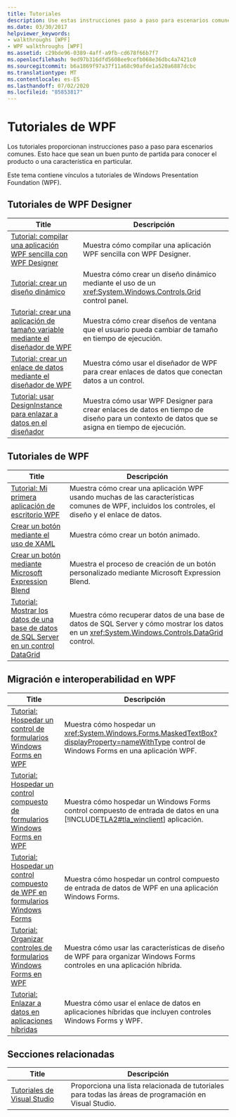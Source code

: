 ```yaml
---
title: Tutoriales
description: Use estas instrucciones paso a paso para escenarios comunes sobre el producto WPF o un área de características determinada.
ms.date: 03/30/2017
helpviewer_keywords:
- walkthroughs [WPF]
- WPF walkthroughs [WPF]
ms.assetid: c29bde96-0389-4aff-a9fb-cd678f66b7f7
ms.openlocfilehash: 9ed97b316dfd5608ee9cefb068e36dbc4a7421c0
ms.sourcegitcommit: b6a1869f97a37f11a68c90afde1a520a6887dcbc
ms.translationtype: MT
ms.contentlocale: es-ES
ms.lasthandoff: 07/02/2020
ms.locfileid: "85853817"
---
```

# <a name="wpf-walkthroughs"></a>Tutoriales de WPF
Los tutoriales proporcionan instrucciones paso a paso para escenarios comunes. Esto hace que sean un buen punto de partida para conocer el producto o una característica en particular.

 Este tema contiene vínculos a tutoriales de Windows Presentation Foundation (WPF).

## <a name="wpf-designer-walkthroughs"></a>Tutoriales de WPF Designer

|Title|Descripción|
|-----------|-----------------|
|[Tutorial: compilar una aplicación WPF sencilla con WPF Designer](https://docs.microsoft.com/previous-versions/visualstudio/visual-studio-2010/bb546972(v=vs.100))|Muestra cómo compilar una aplicación WPF sencilla con WPF Designer.|
|[Tutorial: crear un diseño dinámico](https://docs.microsoft.com/previous-versions/visualstudio/visual-studio-2010/bb514519(v=vs.100))|Muestra cómo crear un diseño dinámico mediante el uso de un <xref:System.Windows.Controls.Grid> control panel.|
|[Tutorial: crear una aplicación de tamaño variable mediante el diseñador de WPF](https://docs.microsoft.com/previous-versions/visualstudio/visual-studio-2010/bb546954(v=vs.100))|Muestra cómo crear diseños de ventana que el usuario pueda cambiar de tamaño en tiempo de ejecución.|
|[Tutorial: crear un enlace de datos mediante el diseñador de WPF](https://docs.microsoft.com/previous-versions/visualstudio/visual-studio-2010/dd434207(v=vs.100))|Muestra cómo usar el diseñador de WPF para crear enlaces de datos que conectan datos a un control.|
|[Tutorial: usar DesignInstance para enlazar a datos en el diseñador](https://docs.microsoft.com/previous-versions/visualstudio/visual-studio-2010/dd490796(v=vs.100))|Muestra cómo usar WPF Designer para crear enlaces de datos en tiempo de diseño para un contexto de datos que se asigna en tiempo de ejecución.|

## <a name="wpf-walkthroughs"></a>Tutoriales de WPF

|Title|Descripción|
|-----------|-----------------|
|[Tutorial: Mi primera aplicación de escritorio WPF](walkthrough-my-first-wpf-desktop-application.md)|Muestra cómo crear una aplicación WPF usando muchas de las características comunes de WPF, incluidos los controles, el diseño y el enlace de datos.|
|[Crear un botón mediante el uso de XAML](../controls/walkthrough-create-a-button-by-using-xaml.md)|Muestra cómo crear un botón animado.|
|[Crear un botón mediante Microsoft Expression Blend](../controls/walkthrough-create-a-button-by-using-microsoft-expression-blend.md)|Muestra el proceso de creación de un botón personalizado mediante Microsoft Expression Blend.|
|[Tutorial: Mostrar los datos de una base de datos de SQL Server en un control DataGrid](../controls/walkthrough-display-data-from-a-sql-server-database-in-a-datagrid-control.md)|Muestra cómo recuperar datos de una base de datos de SQL Server y cómo mostrar los datos en un <xref:System.Windows.Controls.DataGrid> control.|

## <a name="migration-and-interoperability-in-wpf"></a>Migración e interoperabilidad en WPF

|Title|Descripción|
|-----------|-----------------|
|[Tutorial: Hospedar un control de formularios Windows Forms en WPF](../advanced/walkthrough-hosting-a-windows-forms-control-in-wpf.md)|Muestra cómo hospedar un <xref:System.Windows.Forms.MaskedTextBox?displayProperty=nameWithType> control de Windows Forms en una aplicación WPF.|
|[Tutorial: Hospedar un control compuesto de formularios Windows Forms en WPF](../advanced/walkthrough-hosting-a-windows-forms-composite-control-in-wpf.md)|Muestra cómo hospedar un Windows Forms control compuesto de entrada de datos en una [!INCLUDE[TLA2#tla_winclient](../../../../includes/tla2sharptla-winclient-md.md)] aplicación.|
|[Tutorial: Hospedar un control compuesto de WPF en formularios Windows Forms](../advanced/walkthrough-hosting-a-wpf-composite-control-in-windows-forms.md)|Muestra cómo hospedar un control compuesto de entrada de datos de WPF en una aplicación Windows Forms.|
|[Tutorial: Organizar controles de formularios Windows Forms en WPF](../advanced/walkthrough-arranging-windows-forms-controls-in-wpf.md)|Muestra cómo usar las características de diseño de WPF para organizar Windows Forms controles en una aplicación híbrida.|
|[Tutorial: Enlazar a datos en aplicaciones híbridas](../advanced/walkthrough-binding-to-data-in-hybrid-applications.md)|Muestra cómo usar el enlace de datos en aplicaciones híbridas que incluyen controles Windows Forms y WPF.|

## <a name="related-sections"></a>Secciones relacionadas

|Title|Descripción|
|-----------|-----------------|
|[Tutoriales de Visual Studio](https://docs.microsoft.com/previous-versions/visualstudio/visual-studio-2010/szatc41e(v=vs.100))|Proporciona una lista relacionada de tutoriales para todas las áreas de programación en Visual Studio.|
